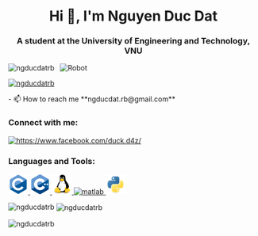 <h1 align="center">Hi 👋, I'm Nguyen Duc Dat</h1>
<h3 align="center">A student at the University of Engineering and Technology, VNU</h3>
<img align="right" alt="Robot" width="400" src="https://lh4.googleusercontent.com/proxy/fvf-3amxUMHtjL9LQbiadGdvwUjjEM4GlcwtUCSjCMQGhSyCorvh-5n15eapHPoIHyWtlDF1SXCwrFZrnYig">
<p align="left"> <img src="https://komarev.com/ghpvc/?username=ngducdatrb&label=Profile%20views&color=0e75b6&style=flat" alt="ngducdatrb" /> </p>
<p align="left"> <a href="https://github.com/ryo-ma/github-profile-trophy"><img src="https://github-profile-trophy.vercel.app/?username=ngducdatrb" alt="ngducdatrb" /></a> </p>
- 📫 How to reach me **ngducdat.rb@gmail.com**
<h3 align="left">Connect with me:</h3>

<p align="left">
<a href="https://fb.com/https://www.facebook.com/duck.d4z/" target="blank"><img align="center" src="https://raw.githubusercontent.com/rahuldkjain/github-profile-readme-generator/master/src/images/icons/Social/facebook.svg" alt="https://www.facebook.com/duck.d4z/" height="30" width="40" /></a>
</p>

<h3 align="left">Languages and Tools:</h3>
<p align="left"> <a href="https://www.cprogramming.com/" target="_blank" rel="noreferrer"> <img src="https://raw.githubusercontent.com/devicons/devicon/master/icons/c/c-original.svg" alt="c" width="40" height="40"/> </a> <a href="https://www.w3schools.com/cpp/" target="_blank" rel="noreferrer"> <img src="https://raw.githubusercontent.com/devicons/devicon/master/icons/cplusplus/cplusplus-original.svg" alt="cplusplus" width="40" height="40"/> </a> <a href="https://www.linux.org/" target="_blank" rel="noreferrer"> <img src="https://raw.githubusercontent.com/devicons/devicon/master/icons/linux/linux-original.svg" alt="linux" width="40" height="40"/> </a> <a href="https://www.mathworks.com/" target="_blank" rel="noreferrer"> <img src="https://upload.wikimedia.org/wikipedia/commons/2/21/Matlab_Logo.png" alt="matlab" width="40" height="40"/> </a> <a href="https://www.python.org" target="_blank" rel="noreferrer"> <img src="https://raw.githubusercontent.com/devicons/devicon/master/icons/python/python-original.svg" alt="python" width="40" height="40"/> </a> </p>

<p><img align="left" src="https://github-readme-stats.vercel.app/api/top-langs?username=ngducdatrb&show_icons=true&locale=en&layout=compact" alt="ngducdatrb" /></p>

<p>&nbsp;<img align="center" src="https://github-readme-stats.vercel.app/api?username=ngducdatrb&show_icons=true&locale=en" alt="ngducdatrb" /></p>

<p><img align="center" src="https://github-readme-streak-stats.herokuapp.com/?user=ngducdatrb&" alt="ngducdatrb" /></p>
